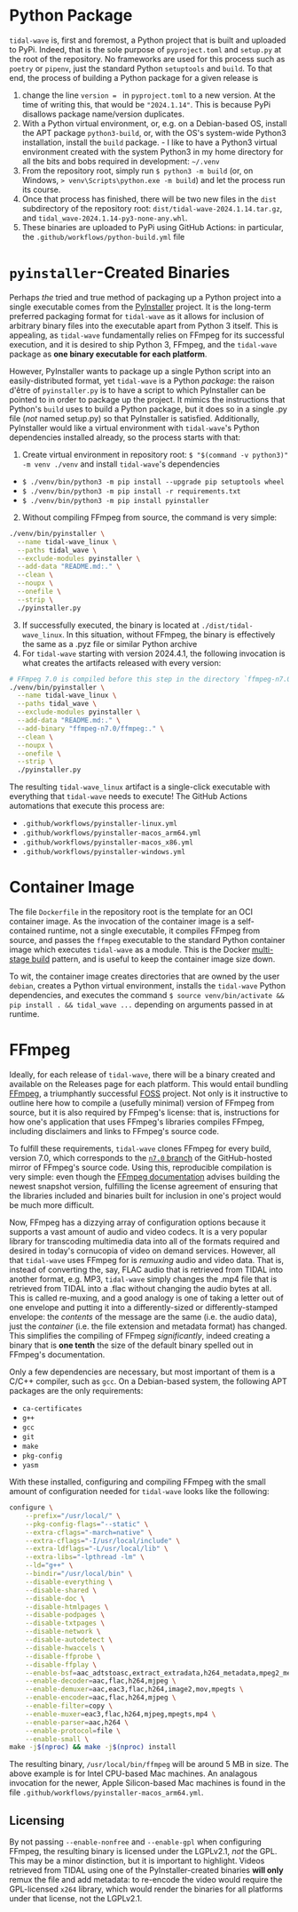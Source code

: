 # Python Package

`tidal-wave` is, first and foremost, a Python project that is built and uploaded to PyPi. Indeed, that is the sole purpose of `pyproject.toml` and `setup.py` at the root of the repository. No frameworks are used for this process such as `poetry` or `pipenv`, just the standard Python `setuptools` and `build`. To that end, the process of building a Python package for a given release is 
  1. change the line `version = ` in `pyproject.toml` to a new version. At the time of writing this, that would be `"2024.1.14"`. This is because PyPi disallows package name/version duplicates.
  2. With a Python virtual environment, or, e.g. on a Debian-based OS, install the APT package `python3-build`, or, with the OS's system-wide Python3 installation, install the `build` package. 
    - I like to have a Python3 virtual environment created with the system Python3 in my home directory for all the bits and bobs required in development: `~/.venv`
  3. From the repository root, simply run `$ python3 -m build` (or, on Windows, `> venv\Scripts\python.exe -m build`) and let the process run its course.
  4. Once that process has finished, there will be two new files in the `dist` subdirectory of the repository root: `dist/tidal-wave-2024.1.14.tar.gz`, and `tidal_wave-2024.1.14-py3-none-any.whl`.
  5. These binaries are uploaded to PyPi using GitHub Actions: in particular, the `.github/workflows/python-build.yml` file

# `pyinstaller`-Created Binaries
Perhaps *the* tried and true method of packaging up a Python project into a single executable comes from the [PyInstaller](https://pyinstaller.org) project. It is the long-term preferred packaging format for `tidal-wave` as it allows for inclusion of arbitrary binary files into the executable apart from Python 3 itself. This is appealing, as `tidal-wave` fundamentally relies on FFmpeg for its successful execution, and it is desired to ship Python 3, FFmpeg, and the `tidal-wave` package as **one binary executable for each platform**.

However, PyInstaller wants to package up a single Python script into an easily-distributed format, yet `tidal-wave` is a Python *package*: the raison d'être of `pyinstaller.py` is to have a script to which PyInstaller can be pointed to in order to package up the project. It mimics the instructions that Python's `build` uses to build a Python package, but it does so in a single .py file (*not* named setup.py) so that PyInstaller is satisfied. Additionally, PyInstaller would like a virtual environment with `tidal-wave`'s Python dependencies installed already, so the process starts with that:
  1. Create virtual environment in repository root: `$ "$(command -v python3)" -m venv ./venv` and install `tidal-wave`'s dependencies
   - `$ ./venv/bin/python3 -m pip install --upgrade pip setuptools wheel`
   - `$ ./venv/bin/python3 -m pip install -r requirements.txt`
   - `$ ./venv/bin/python3 -m pip install pyinstaller`
  2. Without compiling FFmpeg from source, the command is very simple:
  ```bash
  ./venv/bin/pyinstaller \
    --name tidal-wave_linux \
    --paths tidal_wave \
    --exclude-modules pyinstaller \
    --add-data "README.md:." \
    --clean \
    --noupx \
    --onefile \
    --strip \
    ./pyinstaller.py
  ```
  3. If successfully executed, the binary is located at `./dist/tidal-wave_linux`. In this situation, without FFmpeg, the binary is effectively the same as a .pyz file or similar Python archive
  4. For `tidal-wave` starting with version 2024.4.1, the following invocation is what creates the artifacts released with every version:
  ```bash
  # FFmpeg 7.0 is compiled before this step in the directory `ffmpeg-n7.0`
  ./venv/bin/pyinstaller \
    --name tidal-wave_linux \
    --paths tidal_wave \
    --exclude-modules pyinstaller \
    --add-data "README.md:." \
    --add-binary "ffmpeg-n7.0/ffmpeg:." \
    --clean \
    --noupx \
    --onefile \
    --strip \
    ./pyinstaller.py
  ```
  The resulting `tidal-wave_linux` artifact is a single-click executable with everything that `tidal-wave` needs to execute! The GitHub Actions automations that execute this process are:
  - `.github/workflows/pyinstaller-linux.yml`
  - `.github/workflows/pyinstaller-macos_arm64.yml`
  - `.github/workflows/pyinstaller-macos_x86.yml`
  - `.github/workflows/pyinstaller-windows.yml`

# Container Image
The file `Dockerfile` in the repository root is the template for an OCI container image. As the invocation of the container image is a self-contained runtime, not a single executable, it compiles FFmpeg from source, and passes the `ffmpeg` executable to the standard Python container image which executes `tidal-wave` as a module. This is the Docker [multi-stage build](https://docs.docker.com/build/building/multi-stage/#use-multi-stage-builds) pattern, and is useful to keep the container image size down.

To wit, the container image creates directories that are owned by the user `debian`, creates a Python virtual environment, installs the `tidal-wave` Python dependencies, and executes the command `$ source venv/bin/activate && pip install . && tidal_wave ...` depending on arguments passed in at runtime.

# FFmpeg
Ideally, for each release of `tidal-wave`, there will be a binary created and available on the Releases page for each platform. This would entail bundling [FFmpeg](https://ffmpeg.org), a triumphantly successful [FOSS](https://en.wikipedia.org/wiki/Free_and_open-source_software) project. Not only is it instructive to outline here how to compile a (usefully minimal) version of FFmpeg from source, but it is also required by FFmpeg's license: that is, instructions for how one's application that uses FFmpeg's libraries compiles FFmpeg, including disclaimers and links to FFmpeg's source code.

To fulfill these requirements, `tidal-wave` clones FFmpeg for every build, version 7.0, which corresponds to the [`n7.0` branch](https://github.com/FFmpeg/FFmpeg/tree/n7.0) of the GitHub-hosted mirror of FFmpeg's source code. Using this, reproducible compilation is very simple: even though the [FFmpeg documentation](https://trac.ffmpeg.org/wiki/CompilationGuide) advises building the newest snapshot version, fulfilling the license agreement of ensuring that the libraries included and binaries built for inclusion in one's project would be much more difficult.

Now, FFmpeg has a dizzying array of configuration options because it supports a vast amount of audio and video codecs. It is a very popular library for transcoding multimedia data into all of the formats required and desired in today's cornucopia of video on demand services. However, all that `tidal-wave` uses FFmpeg for is *remuxing* audio and video data. That is, instead of converting the, say, FLAC audio that is retrieved from TIDAL into another format, e.g. MP3, `tidal-wave` simply changes the .mp4 file that is retrieved from TIDAL into a .flac without changing the audio bytes at all. This is called re-muxing, and a good analogy is one of taking a letter out of one envelope and putting it into a differently-sized or differently-stamped envelope: the *contents* of the message are the same (i.e. the audio data), just the *container* (i.e. the file extension and metadata format) has changed. This simplifies the compiling of FFmpeg *significantly*, indeed creating a binary that is **one tenth** the size of the default binary spelled out in FFmpeg's documentation.

Only a few dependencies are necessary, but most important of them is a C/C++ compiler, such as `gcc`. On a Debian-based system, the following APT packages are the only requirements:
 - `ca-certificates`
 - `g++`
 - `gcc`
 - `git`
 - `make`
 - `pkg-config`
 - `yasm`

With these installed, configuring and compiling FFmpeg with the small amount of configuration needed for `tidal-wave` looks like the following:
```bash
configure \
    --prefix="/usr/local/" \
    --pkg-config-flags="--static" \
    --extra-cflags="-march=native" \
    --extra-cflags="-I/usr/local/include" \
    --extra-ldflags="-L/usr/local/lib" \
    --extra-libs="-lpthread -lm" \
    --ld="g++" \
    --bindir="/usr/local/bin" \
    --disable-everything \
    --disable-shared \
    --disable-doc \
    --disable-htmlpages \
    --disable-podpages \
    --disable-txtpages \
    --disable-network \
    --disable-autodetect \
    --disable-hwaccels \
    --disable-ffprobe \
    --disable-ffplay \
    --enable-bsf=aac_adtstoasc,extract_extradata,h264_metadata,mpeg2_metadata \
    --enable-decoder=aac,flac,h264,mjpeg \
    --enable-demuxer=aac,eac3,flac,h264,image2,mov,mpegts \
    --enable-encoder=aac,flac,h264,mjpeg \
    --enable-filter=copy \
    --enable-muxer=eac3,flac,h264,mjpeg,mpegts,mp4 \
    --enable-parser=aac,h264 \
    --enable-protocol=file \
    --enable-small \
make -j$(nproc) && make -j$(nproc) install
```

The resulting binary, `/usr/local/bin/ffmpeg` will be around 5 MB in size. The above example is for Intel CPU-based Mac machines. An analagous invocation for the newer, Apple Silicon-based Mac machines is found in the file `.github/workflows/pyinstaller-macos_arm64.yml`.
## Licensing
By not passing `--enable-nonfree` and `--enable-gpl` when configuring FFmpeg, the resulting binary is licensed under the LGPLv2.1, *not* the GPL. This may be a minor distinction, but it is important to highlight. Videos retrieved from TIDAL using one of the PyInstaller-created binaries **will only** remux the file and add metadata: to re-encode the video would require the GPL-licensed `x264` library, which would render the binaries for all platforms under that license, not the LGPLv2.1.
